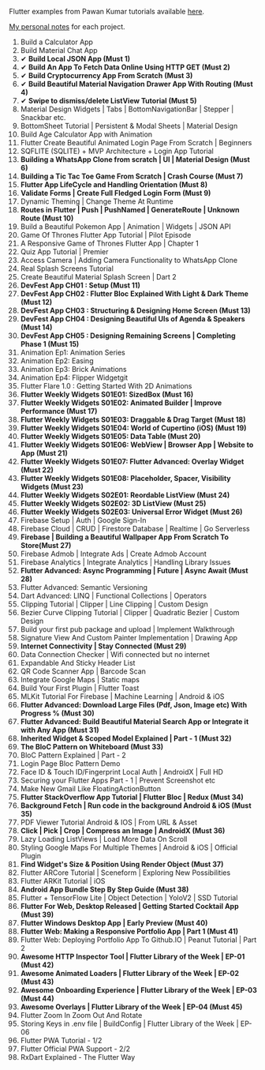 Flutter examples from Pawan Kumar tutorials available [here](https://www.youtube.com/watch?v=Nl2kmAbC0bg&list=PLR2qQy0Zxs_WAho9MWS1e36xF9PKLdM5w).

[My personal notes](notes.md) for each project.


001. Build a Calculator App
002. Build Material Chat App 
003. ✔ **Build Local JSON App (Must 1)**
004. ✔ **Build An App To Fetch Data Online Using HTTP GET (Must 2)**
005. ✔ **Build Cryptocurrency App From Scratch (Must 3)**
006. ✔ **Build Beautiful Material Navigation Drawer App With Routing (Must 4)**
007. ✔ **Swipe to dismiss/delete ListView Tutorial (Must 5)**
008. Material Design Widgets | Tabs | BottomNavigationBar | Stepper | Snackbar etc.
009. BottomSheet Tutorial | Persistent & Modal Sheets | Material Design
010. Build Age Calculator App with Animation
011. Flutter Create Beautiful Animated Login Page From Scratch | Beginners
012. SQFLITE (SQLITE) + MVP Architecture + Login App Tutorial
013. **Building a WhatsApp Clone from scratch | UI | Material Design (Must 6)**
014. **Building a Tic Tac Toe Game From Scratch | Crash Course (Must 7)**
015. **Flutter App LifeCycle and Handling Orientation (Must 8)**
016. **Validate Forms | Create Full Fledged Login Form (Must 9)**
017. Dynamic Theming | Change Theme At Runtime
018. **Routes in Flutter | Push | PushNamed | GenerateRoute | Unknown Route (Must 10)**
019. Build a Beautiful Pokemon App | Animation | Widgets | JSON API
020. Game Of Thrones Flutter App Tutorial | Pilot Episode
021. A Responsive Game of Thrones Flutter App | Chapter 1
022. Quiz App Tutorial | Premier
023. Access Camera | Adding Camera Functionality to WhatsApp Clone
024. Real Splash Screens Tutorial
025. Create Beautiful Material Splash Screen | Dart 2
026. **DevFest App CH01 : Setup (Must 11)**
027. **DevFest App CH02 : Flutter Bloc Explained With Light & Dark Theme (Must 12)**
028. **DevFest App CH03 : Structuring & Designing Home Screen (Must 13)**
029. **DevFest App CH04 : Designing Beautiful UIs of Agenda & Speakers (Must 14)**
030. **DevFest App CH05 : Designing Remaining Screens | Completing Phase 1 (Must 15)**
031. Animation Ep1: Animation Series
032. Animation Ep2: Easing
033. Animation Ep3: Brick Animations
034. Animation Ep4: Flipper Widgetgit
035. Flutter Flare 1.0 : Getting Started With 2D Animations
036. **Flutter Weekly Widgets S01E01: SizedBox (Must 16)**
037. **Flutter Weekly Widgets S01E02: Animated Builder | Improve Performance (Must 17)**
038. **Flutter Weekly Widgets S01E03: Draggable & Drag Target (Must 18)**
039. **Flutter Weekly Widgets S01E04: World of Cupertino (iOS) (Must 19)**
040. **Flutter Weekly Widgets S01E05: Data Table (Must 20)**
041. **Flutter Weekly Widgets S01E06: WebView | Browser App | Website to App (Must 21)**
042. **Flutter Weekly Widgets S01E07: Flutter Advanced: Overlay Widget (Must 22)**
043. **Flutter Weekly Widgets S01E08: Placeholder, Spacer, Visibility Widgets (Must 23)**
044. **Flutter Weekly Widgets S02E01: Reordable ListView (Must 24)**
045. **Flutter Weekly Widgets S02E02: 3D ListView (Must 25)**
046. **Flutter Weekly Widgets S02E03: Universal Error Widget (Must 26)**
047. Firebase Setup | Auth | Google Sign-In
048. Firebase Cloud | CRUD | Firestore Database | Realtime | Go Serverless
049. **Firebase | Building a Beautiful Wallpaper App From Scratch To Store(Must 27)**
050. Firebase Admob | Integrate Ads | Create Admob Account
051. Firebase Analytics | Integrate Analytics | Handling Library Issues
052. **Flutter Advanced: Async Programming | Future | Async Await (Must 28)**
053. Flutter Advanced: Semantic Versioning
054. Dart Advanced: LINQ | Functional Collections | Operators
055. Clipping Tutorial | Clipper | Line Clipping | Custom Design
056. Bezier Curve Clipping Tutorial | Clipper | Quadratic Bezier | Custom Design
057. Build your first pub package and upload | Implement Walkthrough
058. Signature View And Custom Painter Implementation | Drawing App
059. **Internet Connectivity | Stay Connected (Must 29)**
060. Data Connection Checker | Wifi connected but no internet
061. Expandable And Sticky Header List
062. QR Code Scanner App | Barcode Scan
063. Integrate Google Maps | Static maps
064. Build Your First Plugin | Flutter Toast
065. MLKit Tutorial For Firebase | Machine Learning | Android & iOS
066. **Flutter Advanced: Download Large Files (Pdf, Json, Image etc) With Progress % (Must 30)**
067. **Flutter Advanced: Build Beautiful Material Search App or Integrate it with Any App (Must 31)**
068. **Inherited Widget & Scoped Model Explained | Part - 1 (Must 32)**
069. **The BloC Pattern on Whiteboard (Must 33)**
070. BloC Pattern Explained | Part - 2
071. Login Page Bloc Pattern Demo
072. Face ID & Touch ID/Fingerprint Local Auth | AndroidX | Full HD
073. Securing your Flutter Apps Part - 1 | Prevent Screenshot etc
074. Make New Gmail Like FloatingActionButton
075. **Flutter StackOverflow App Tutorial | Flutter Bloc | Redux (Must 34)**
076. **Background Fetch | Run code in the background Android & iOS (Must 35)**
077. PDF Viewer Tutorial Android & IOS | From URL & Asset
078. **Click | Pick | Crop | Compress an Image | AndroidX (Must 36)**
079. Lazy Loading ListViews | Load More Data On Scroll
080. Styling Google Maps For Multiple Themes | Android & iOS | Official Plugin
081. **Find Widget's Size & Position Using Render Object (Must 37)**
082. Flutter ARCore Tutorial | Sceneform | Exploring New Possibilities
083. Flutter ARKit Tutorial | iOS
084. **Android App Bundle Step By Step Guide (Must 38)**
085. Flutter + TensorFlow Lite | Object Detection | YoloV2 | SSD Tutorial
086. **Flutter For Web, Desktop Released | Getting Started Cocktail App (Must 39)**
087. **Flutter Windows Desktop App | Early Preview (Must 40)**
088. **Flutter Web: Making a Responsive Portfolio App | Part 1 (Must 41)**
089. Flutter Web: Deploying Portfolio App To Github.IO | Peanut Tutorial | Part 2 
090. **Awesome HTTP Inspector Tool | Flutter Library of the Week | EP-01 (Must 42)**
091. **Awesome Animated Loaders | Flutter Library of the Week | EP-02 (Must 43)**
092. **Awesome Onboarding Experience | Flutter Library of the Week | EP-03 (Must 44)**
093. **Awesome Overlays | Flutter Library of the Week | EP-04 (Must 45)**
094. Flutter Zoom In Zoom Out And Rotate
095. Storing Keys in .env file | BuildConfig | Flutter Library of the Week | EP-06
096. Flutter PWA Tutorial - 1/2
097. Flutter Official PWA Support - 2/2
098. RxDart Explained - The Flutter Way